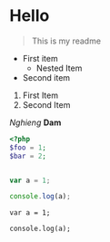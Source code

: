 # Hello

> This is my readme

- First item
	- Nested Item
- Second item


1. First Item
1. Second Item


*Nghieng*
**Dam**


```php
<?php
$foo = 1;
$bar = 2;

```


```js

var a = 1;

console.log(a);
```

```
var a = 1;

console.log(a);
```